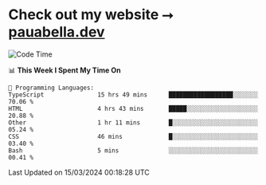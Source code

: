 # Check out my website ⭢ [pauabella.dev](https://pauabella.dev)

<!--START_SECTION:waka-->
![Code Time](http://img.shields.io/badge/Code%20Time-3%2C098%20hrs%2042%20mins-blue)

📊 **This Week I Spent My Time On** 

```text
💬 Programming Languages: 
TypeScript               15 hrs 49 mins      ██████████████████░░░░░░░   70.06 % 
HTML                     4 hrs 43 mins       █████░░░░░░░░░░░░░░░░░░░░   20.88 % 
Other                    1 hr 11 mins        █░░░░░░░░░░░░░░░░░░░░░░░░   05.24 % 
CSS                      46 mins             █░░░░░░░░░░░░░░░░░░░░░░░░   03.40 % 
Bash                     5 mins              ░░░░░░░░░░░░░░░░░░░░░░░░░   00.41 % 
```


 Last Updated on 15/03/2024 00:18:28 UTC
<!--END_SECTION:waka-->
